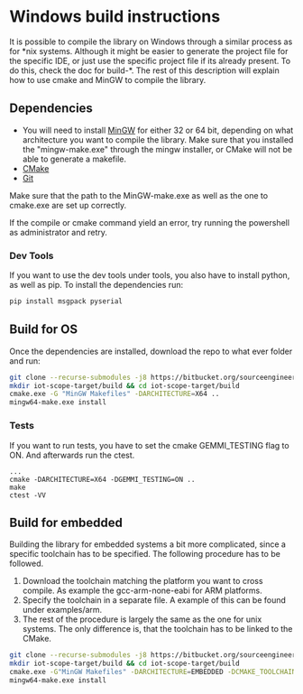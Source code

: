 # Windows build instructions
It is possible to compile the library on Windows through a similar process as for \*nix systems.
Although it might be easier to generate the project file for the specific IDE, or just use the specific project file if its already present. To do this, check the doc for build-\*.
The rest of this description will explain how to use cmake and MinGW to compile the library.
## Dependencies
- You will need to install [MinGW](http://mingw.org/wiki/Install_MinGW) for either 32 or 64 bit, depending on what architecture you want to compile the library. Make sure that you installed the "mingw-make.exe" through the mingw installer, or CMake will not be able to generate a makefile.
- [CMake](https://cmake.org/download/)
- [Git](https://git-scm.com/book/en/v2/Getting-Started-Installing-Git)

Make sure that the path to the MinGW-make.exe as well as the one to cmake.exe are set up correctly.

If the compile or cmake command yield an error, try running the powershell as administrator and retry.
### Dev Tools
If you want to use the dev tools under tools, you also have to install python, as well as pip.
To install the dependencies run:
```bash
pip install msgpack pyserial
```
## Build for OS
Once the dependencies are installed, download the repo to what ever folder and run:
```bash
git clone --recurse-submodules -j8 https://bitbucket.org/sourceengineers/iot-scope-target.git
mkdir iot-scope-target/build && cd iot-scope-target/build
cmake.exe -G "MinGW Makefiles" -DARCHITECTURE=X64 ..
mingw64-make.exe install
```
### Tests
If you want to run tests, you have to set the cmake GEMMI_TESTING flag to ON. And afterwards run the ctest.
```
...
cmake -DARCHITECTURE=X64 -DGEMMI_TESTING=ON ..
make
ctest -VV
```
## Build for embedded
Building the library for embedded systems a bit more complicated, since a specific toolchain has to be specified.
The following procedure has to be followed.

1. Download the toolchain matching the platform you want to cross compile. As example the gcc-arm-none-eabi for ARM platforms.
2. Specify the toolchain in a separate file. A example of this can be found under examples/arm.
3. The rest of the procedure is largely the same as the one for unix systems. The only difference is, that the toolchain has to be linked to the CMake.
```bash
git clone --recurse-submodules -j8 https://bitbucket.org/sourceengineers/iot-scope-target.git
mkdir iot-scope-target/build && cd iot-scope-target/build
cmake.exe -G"MinGW Makefiles" -DARCHITECTURE=EMBEDDED -DCMAKE_TOOLCHAIN_FILE=TOOLCHAIN_FILE_PATH -DCMAKE_C_FLAGS="COMPILER_FLAGS" ..
mingw64-make.exe install
```
